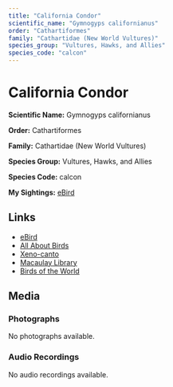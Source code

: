 ```yaml
---
title: "California Condor"
scientific_name: "Gymnogyps californianus"
order: "Cathartiformes"
family: "Cathartidae (New World Vultures)"
species_group: "Vultures, Hawks, and Allies"
species_code: "calcon"
---
```


# California Condor

**Scientific Name:** Gymnogyps californianus

**Order:** Cathartiformes

**Family:** Cathartidae (New World Vultures)

**Species Group:** Vultures, Hawks, and Allies

**Species Code:** calcon

**My Sightings:** [eBird](https://ebird.org/lifelist?r=world&time=life&spp=calcon)

## Links
* [eBird](https://ebird.org/species/calcon) 
* [All About Birds](https://www.allaboutbirds.org/guide/calcon) 
* [Xeno-canto](https://www.xeno-canto.org/species/calcon) 
* [Macaulay Library](https://search.macaulaylibrary.org/catalog?taxonCode=calcon&sort=rating_rank_desc)
* [Birds of the World](https://birdsoftheworld.org/bow/species/calcon)

## Media
### Photographs
No photographs available.

### Audio Recordings
No audio recordings available.
